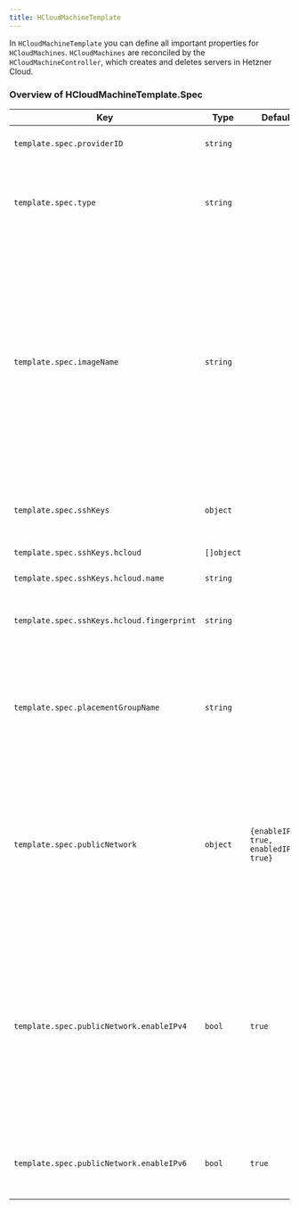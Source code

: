 ```yaml
---
title: HCloudMachineTemplate
---
```


In `HCloudMachineTemplate` you can define all important properties for `HCloudMachines`. `HCloudMachines` are reconciled by the `HCloudMachineController`, which creates and deletes servers in Hetzner Cloud.

### Overview of HCloudMachineTemplate.Spec

| Key                                        | Type       | Default                                 | Required | Description                                                                                                                                                                                                                                                                                     |
| ------------------------------------------ | ---------- | --------------------------------------- | -------- | ----------------------------------------------------------------------------------------------------------------------------------------------------------------------------------------------------------------------------------------------------------------------------------------------- |
| `template.spec.providerID`                 | `string`   |                                         | no       | ProviderID set by controller                                                                                                                                                                                                                                                                    |
| `template.spec.type`                       | `string`   |                                         | yes      | Desired server type of server in Hetzner's Cloud API. Example: cpx11                                                                                                                                                                                                                            |
| `template.spec.imageName`                  | `string`   |                                         | yes      | Specifies desired image of server. ImageName can reference an image uploaded to Hetzner API in two ways: either directly as name of an image, or as label of an image (see [here](/docs/caph/02-topics/04-node-image.md) for more details)                                                      |
| `template.spec.sshKeys`                    | `object`   |                                         | no       | SSHKeys that are scoped to this machine                                                                                                                                                                                                                                                         |
| `template.spec.sshKeys.hcloud`             | `[]object` |                                         | no       | SSH keys for HCloud                                                                                                                                                                                                                                                                             |
| `template.spec.sshKeys.hcloud.name`        | `string`   |                                         | yes      | Name of SSH key                                                                                                                                                                                                                                                                                 |
| `template.spec.sshKeys.hcloud.fingerprint` | `string`   |                                         | no       | Fingerprint of SSH key - used by the controller                                                                                                                                                                                                                                                 |
| `template.spec.placementGroupName`         | `string`   |                                         | no       | Placement group of the machine in HCloud API, must be referencing an existing placement group                                                                                                                                                                                                   |
| `template.spec.publicNetwork`              | `object`   | `{enableIPv4: true, enabledIPv6: true}` | no       | Specs about primary IP address of server. If both IPv4 and IPv6 are disabled, then the private network has to be enabled                                                                                                                                                                        |
| `template.spec.publicNetwork.enableIPv4`   | `bool`     | `true`                                  | no       | Defines whether server has IPv4 address enabled. As Hetzner load balancers require an IPv4 address, this setting will be ignored and set to true if there is no private net.                                                                                                                    |
| `template.spec.publicNetwork.enableIPv6`   | `bool`     | `true`                                  | no       | Defines whether server has IPv6 address enabled                                                                                                                                                                                                                                                 |
